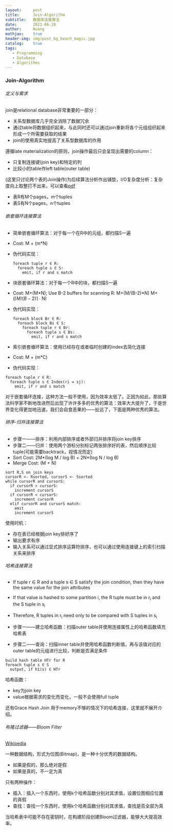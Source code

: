 ```yaml
---
layout:     post
title:      Join-Algorithm
subtitle:   数据库连接算法
date:       2021-06-28
author:     Huang
mathjax:    true
header-img: img/post_bg_beach_magic.jpg
catalog:    true
tags:
   - Programming
   - Database	
   - Algorithms
---
```


### Join-Algorithm

###### 定义与需求

join是relational database非常重要的一部分：

* 关系型数据库几乎完全消除了数据冗余
* 通过table将数据组织起来，与此同时还可以通过join重新将各个元组组织起来形成一个所需要获取的结果
* join的使用真实地提高了关系型数据库的作用

遵循late materialization的原则，join操作最后只会呈现出需要的column：

* 只复制连接键(join key)和特定的列
* 比较小的table作left table(outer table)

(这里只讨论两个表的Join操作)为后续算法分析作出铺垫，I/O复杂度分析：复杂度向上取整打不出来，可以查看[pdf](https://15445.courses.cs.cmu.edu/fall2019/slides/11-joins.pdf)

* 表R有M个pages，m个tuples
* 表S有N个pages，n个tuples

###### 嵌套循环连接算法

* 简单嵌套循环算法：对于每一个在R中的元组，都扫描S一遍

* Cost: M + (m\*N)

* 伪代码实现：

  ```pseudocode
  foreach tuple r ∈ R:
    foreach tuple s ∈ S:
      emit, if r and s match
  ```



* 块嵌套循环算法：对于每一个R中的块，都扫描S一遍

* Cost: M+(M*N);  Use B-2 buffers for scanning R: M+(M/(B-2)\*N) M+ ($\lceil M / (B-2) \rceil$ ∙ N)

* 伪代码实现：

  ```pseudocode
  foreach block Br ∈ R:
    foreach block Bs ∈ S:
      foreach tuple r ∈ Br:
        foreach tuple s ∈ Bs:
          emit, if r and s match
  ```



* 索引嵌套循环算法：使用已经存在或者临时创建的index去简化连接
* Cost: M + (m\*C)
* 伪代码实现：

```pseudocode
foreach tuple r ∈ R:
  foreach tuple s ∈ Index(ri = sj):
    emit, if r and s match
```



对于嵌套循环连接，这种方法一般不使用，因为效率太低了。正因为如此，那些算法科学家不断地改进然后出现了许许多多的优秀的算法：效率大大提升了，于是世界变化得更加地迅速，我们会自食恶果的——扯远了，下面是两种优秀的算法。

###### 排序-归并连接算法

* 步骤一——排序：利用内部排序或者外部归并排序将join key排序
* 步骤二——归并：使用两个游标分别标记两张排序好的表，然后顺序比较tuple(可能需要backtrack，视情况而定)
* Sort Cost: 2M\*(log M / log B) + 2N\*(log N / log B)   
* Merge Cost: (M + N)

```pseudocode
sort R,S on join keys
cursorR <- Rsorted, cursorS <- Ssorted
while cursorR and cursorS:
  if cursorR > cursorS:
    increment cursorS
  if cursorR < cursorS:
    increment cursorR
  elif cursorR and cursorS match:
    emit
    increment cursorS
```

使用时机：

* 存在表已经根据join key排好序了
* 输出要求有序
* 输入关系可以通过显式排序运算符排序，也可以通过使用连接键上的索引扫描关系来排序

###### 哈希连接算法

* If tuple r ∈ R and a tuple s ∈ S satisfy the join condition, then they have the same value for the join attributes
* If that value is hashed to some partition i, the R tuple must be in r<sub>i</sub> and the S tuple in s<sub>i</sub>
* Therefore, R tuples in r<sub>i</sub> need only to be compared with S tuples in s<sub>i</sub>

* 步骤一——建立哈希函数：扫描outer table并使用连接属性上的哈希函数填充哈希表
* 步骤二——查询：扫描inner table并使用哈希函数判断值，再与该值对应的outer table的元组进行比较，判断是否满足条件

```pseudocode
build hash table HTr for R
foreach tuple s ∈ S
  output, if h1(s) ∈ HTr
```

哈希函数：

* key为join key
* value根据需求的变化而变化，一般不会使用full tuple

还有Grace Hash Join 用于memory不够的情况下的哈希连接，这里就不展开介绍。

###### 布隆过滤器——Bloom Filter

[Wikipedia](https://en.wikipedia.org/wiki/Bloom_filter)

一种数据结构，形式为位图(Bitmap)，是一种十分优秀的数据结构。

* 如果是假的，那么绝对是假
* 如果是真的，不一定为真

只有两种操作：

* 插入：插入一个东西时，使用k个哈希函数分别对其求值，设置位图相应位置的真假
* 查找：查找一个东西时，使用k个哈希函数分别对其求值，查找是否全部为真

当哈希表中可能不存在密钥时，在构建阶段创建Bloom过滤器，能够大大提高效率。
